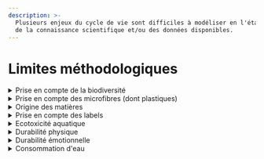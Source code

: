 ```yaml
---
description: >-
  Plusieurs enjeux du cycle de vie sont difficiles à modéliser en l'état actuel
  de la connaissance scientifique et/ou des données disponibles.
---
```


# Limites méthodologiques

<details>

<summary>Prise en compte de la biodiversité</summary>

La biodiversité est « la variabilité des organismes vivants de toute origine et de toutes sources » (Convention de Rio, 1992). Il s’agit donc de l’ensemble des classes du vivant à toute échelle spatiale ainsi que leurs caractères génétiques et leurs interactions, entre eux et avec le milieu.

Le maintien de la biodiversité est une des clés du bon fonctionnement planétaire. La biodiversité apporte de nombreux services écosystémiques.

La biodiversité est aujourd'hui difficile à adresser du fait de la complexité d'évaluation des écosystèmes (interractions multiples entre espèces) et de différentes pratiques agricoles à différencier.&#x20;

Le Conseil Scientifique mis en place dans le cadre de l'expérimentation de l'affichage environnemental sur les produits Alimentaire recommande notamment de prendre en compte la biodiversité à la parcelle (accès au rapport [ici](https://expertises.ademe.fr/sites/default/files/assets/documents/affichage-environnemental-produits-alimentaires-rapport-final-conseil-scientifique.pdf)).&#x20;

Plusieurs indicateurs de l'ACV ont une incidence sur la biodiversité (8 des 16 indicateurs PEF) mais sont insuffisants pour rendre compte des impacts de l'activité humaine sur la biodiversité.&#x20;

</details>

<details>

<summary>Prise en compte des microfibres (dont plastiques)</summary>

Les textiles synthétiques rejettent des quantités importantes de fibres microplastiques lors du lavage et de l’utilisation. Bien que  les centres de traitement des eaux usées en filtrent une partie, ces microplastiques plastiques se retrouvent dans les environnements terrestres et marins, ainsi que dans la chaîne alimentaire humaine.\
La pollution micro-plastique provenant des matériaux synthétiques n'est actuellement pas prise en compte dans le socle ACV (donc dans le calculateur).

Les autres matières rejettent également des microfibes lors du cycle de vie des vêtements.&#x20;

Pour les matières/microfibres naturelles, leur caractère biodégradable est souvent mis en avant; cependant les traitements appliqués lors de la phase d'ennoblissement  pourraient limiter ces propriétés. &#x20;

</details>

<details>

<summary>Origine des matières</summary>

Les modes de production/élevage et l'origine géographique de plusieurs matières naturelles (d'origine animale ou végétale) sont des enjeux clés sur l'impact environnemental final du produit.&#x20;

Ce niveau de détails n'est pas pris en compte dans le calculateur à ce stade car la base de données utilisée ne le permet pas.

(exemple : les pratiques agricoles liées à la production de coton diffèrent significativement selon la gréographie - besoin ou non de systèmes d'irrigation - et le mode de production - conventionnel vs biologique -).

</details>

<details>

<summary>Prise en compte des labels</summary>

La prise est en compte des labels n'est actuellement pas effective alors que ces derniers pourraient permettre d'affiner les résultats.

Par exemple, la certification Biologique permet de de réduire l’impact sur la consommation des ressources en eau, l’utilisation de pesticides, fertilisants, antibiotiques (si matière première animale). De le même manière la labellisation Oeko-Tex® permet de réduire le risque lié à l’utilisation de produits chimiques et à la pollution de l’eau.

</details>

<details>

<summary>Ecotoxicité aquatique</summary>

L'utilisation de produits chimiques et auxiliaires durant le cycle de vie est conséquente (principalement lors de l'étape d'ennoblissement). Les rejets aqueux, bien que parfois traités, libèrent une quantité significative de substances toxiques pour les organismes aquatiques.&#x20;

La Banque Mondiale et l'Union Européenne estiment que 20% de la pollution aquatique provient de l'étape d'ennoblissement des produits textile ([source](https://www.europarl.europa.eu/news/en/headlines/society/20201208STO93327/the-impact-of-textile-production-and-waste-on-the-environment-infographic)).

Le calculateur ne prend pas en compte cet indicateur car le facteur de caractérisation n'est pas suffisament robuste tandis que les flux élémentaires cartographsuffisament fiables. Les facteurs de caractérisations actuellement utilisés dans la communauté ACV ne sont pas suffisament robustes.

</details>

<details>

<summary>Durabilité physique</summary>

La prise en compte de la qualité intrinsèque des produits permettrait d'intégrer la durée de vie dans l'évaluation des produits. Différents travaux sont actuellement menés en France (projet Durhabi de l'IFTH) et au niveau européen (PEF) à ce sujet.

Une limite identifiée à ce sujet est le coût de mise en place des tests physiques.

</details>

<details>

<summary>Durabilité émotionnelle</summary>

Une des causes de fin de vie des vêtements est dûe à la lassitude des consommateurs (dans 30% des cas en moyenne selon 7 sondages retrouvés dans différentes études).&#x20;

Ce paramètre n'est actuellement pas pris en compte dans le calculateur ni par les référentiels existants basés sur l'ACV (socle technique de l'ADEME, PEF, etc.).&#x20;

De plus, bien que la sur-consommation des produits textile est une préocupation majeure de l'industrie, l'ACV ne permet pas aujourd'hui de s'attaquer à ce sujet car le facteur prix n'est pas adressé; ce dernier limite notamment la réparabilité des vêtements car il est souvent plus simple d'acheter un produit équivalent que de le réparer.&#x20;

</details>

<details>

<summary>Consommation d'eau</summary>

L'industrie textile utilise 4% de l'eau potable disponible dans le monde selon la _Ellen MacArthur Foundation_.

En moyenne, la production d'un t-shirt nécessite 2,700 litres d'eau tandis que celle d'un jean entre 7,000 et 10,000 ([source](https://www.ceseau.org/pollution-domestique-et-alternatives/eau-pollution-vetements-textile/)). \
\
Du fait des limites de la base ICV du socle technique actuellement utilisé, cet indicateur n'est pas pris en compte. &#x20;

</details>
